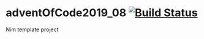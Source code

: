 # adventOfCode2019_08 [![Build Status](https://travis-ci.org/lguzzon-NIM/adventOfCode2019_08.svg?branch=master)](https://travis-ci.org/lguzzon-NIM/adventOfCode2019_08)

Nim template project
